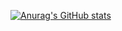 [![Anurag's GitHub stats](https://github-readme-stats.vercel.app/api?theme=dark?username=d1m0s23)](https://github.com/anuraghazra/github-readme-stats)
